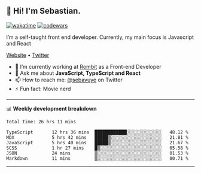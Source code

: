 ## 👋 Hi! I'm Sebastian.

[![wakatime](https://wakatime.com/badge/user/df0036c6-328a-4a39-be9b-e49417ed22a1.svg)](https://wakatime.com/@df0036c6-328a-4a39-be9b-e49417ed22a1)
[![codewars](https://www.codewars.com/users/sebavuye/badges/small)](https://www.codewars.com/users/sebavuye)

I’m a self-taught front end developer. Currently, my main focus is Javascript and React

[Website](https://sebastianvuye.be) • [Twitter](https://twitter.com/sebavuye)

- 🔭 I’m currently working at [Rombit](https://rombit.com/) as a Front-end Developer
- 💬 Ask me about **JavaScript, TypeScript and React**
- 📫 How to reach me: [@sebavuye](https://twitter.com/sebavuye) on Twitter
- ⚡ Fun fact: Movie nerd

-------

📊 **Weekly development breakdown**

<!--START_SECTION:waka-->

```text
Total Time: 26 hrs 11 mins

TypeScript       12 hrs 36 mins  ████████████░░░░░░░░░░░░░   48.12 %
MDX              5 hrs 42 mins   █████▒░░░░░░░░░░░░░░░░░░░   21.81 %
JavaScript       5 hrs 40 mins   █████▒░░░░░░░░░░░░░░░░░░░   21.67 %
SCSS             1 hr 27 mins    █▒░░░░░░░░░░░░░░░░░░░░░░░   05.58 %
JSON             24 mins         ▒░░░░░░░░░░░░░░░░░░░░░░░░   01.53 %
Markdown         11 mins         ▒░░░░░░░░░░░░░░░░░░░░░░░░   00.71 %
```

<!--END_SECTION:waka-->
-------
